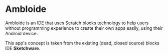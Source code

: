 # Ambloide
Ambloide is an IDE that uses Scratch blocks technology to help users without programming experience to create their own apps easily, using their Android device.

This app's concept is taken from the existing (dead, closed source) blocks IDE **Sketchware**.
